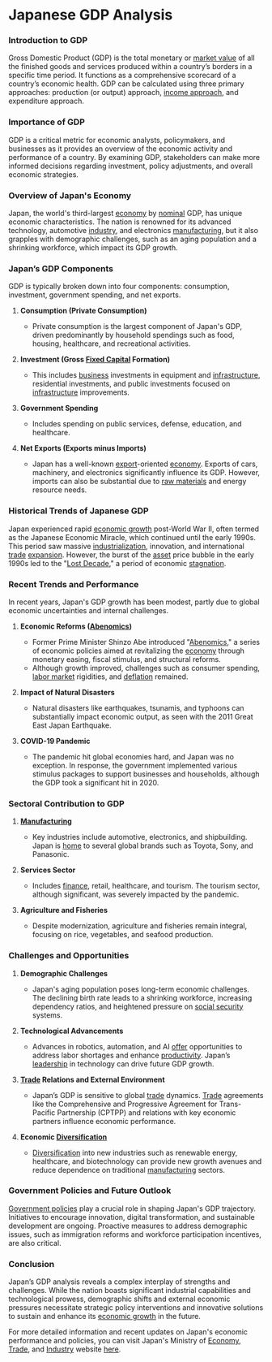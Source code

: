 # Japanese GDP Analysis

### Introduction to GDP
Gross Domestic Product (GDP) is the total monetary or [market value](../m/market_value.md) of all the finished goods and services produced within a country’s borders in a specific time period. It functions as a comprehensive scorecard of a country’s economic health. GDP can be calculated using three primary approaches: production (or output) approach, [income approach](../i/income_approach.md), and expenditure approach. 

### Importance of GDP
GDP is a critical metric for economic analysts, policymakers, and businesses as it provides an overview of the economic activity and performance of a country. By examining GDP, stakeholders can make more informed decisions regarding investment, policy adjustments, and overall economic strategies. 

### Overview of Japan's Economy
Japan, the world's third-largest [economy](../e/economy.md) by [nominal](../n/nominal.md) GDP, has unique economic characteristics. The nation is renowned for its advanced technology, automotive [industry](../i/industry.md), and electronics [manufacturing](../m/manufacturing.md), but it also grapples with demographic challenges, such as an aging population and a shrinking workforce, which impact its GDP growth.

### Japan’s GDP Components
GDP is typically broken down into four components: consumption, investment, government spending, and net exports.

1. **Consumption (Private Consumption)**
    - Private consumption is the largest component of Japan's GDP, driven predominantly by household spendings such as food, housing, healthcare, and recreational activities.
    
2. **Investment (Gross [Fixed Capital](../f/fixed_capital.md) Formation)**
    - This includes [business](../b/business.md) investments in equipment and [infrastructure](../i/infrastructure.md), residential investments, and public investments focused on [infrastructure](../i/infrastructure.md) improvements.
    
3. **Government Spending**
    - Includes spending on public services, defense, education, and healthcare.
    
4. **Net Exports (Exports minus Imports)**
    - Japan has a well-known [export](../e/export.md)-oriented [economy](../e/economy.md). Exports of cars, machinery, and electronics significantly influence its GDP. However, imports can also be substantial due to [raw materials](../r/raw_materials.md) and energy resource needs.

### Historical Trends of Japanese GDP
Japan experienced rapid [economic growth](../e/economic_growth.md) post-World War II, often termed as the Japanese Economic Miracle, which continued until the early 1990s. This period saw massive [industrialization](../i/industrialization.md), innovation, and international [trade](../t/trade.md) [expansion](../e/expansion.md). However, the burst of the [asset](../a/asset.md) price bubble in the early 1990s led to the "[Lost Decade](../l/lost_decade.md)," a period of economic [stagnation](../s/stagnation.md).

### Recent Trends and Performance
In recent years, Japan's GDP growth has been modest, partly due to global economic uncertainties and internal challenges. 

1. **Economic Reforms ([Abenomics](../a/abenomics.md))**
    - Former Prime Minister Shinzo Abe introduced "[Abenomics](../a/abenomics.md)," a series of economic policies aimed at revitalizing the [economy](../e/economy.md) through monetary easing, fiscal stimulus, and structural reforms. 
    - Although growth improved, challenges such as consumer spending, [labor market](../l/labor_market.md) rigidities, and [deflation](../d/deflation.md) remained.
    
2. **Impact of Natural Disasters**
    - Natural disasters like earthquakes, tsunamis, and typhoons can substantially impact economic output, as seen with the 2011 Great East Japan Earthquake.

3. **COVID-19 Pandemic**
    - The pandemic hit global economies hard, and Japan was no exception. In response, the government implemented various stimulus packages to support businesses and households, although the GDP took a significant hit in 2020.
    
### Sectoral Contribution to GDP
1. **[Manufacturing](../m/manufacturing.md)**
    - Key industries include automotive, electronics, and shipbuilding. Japan is [home](../h/home.md) to several global brands such as Toyota, Sony, and Panasonic.
    
2. **Services Sector**
    - Includes [finance](../f/finance.md), retail, healthcare, and tourism. The tourism sector, although significant, was severely impacted by the pandemic.
    
3. **Agriculture and Fisheries**
    - Despite modernization, agriculture and fisheries remain integral, focusing on rice, vegetables, and seafood production.

### Challenges and Opportunities
1. **Demographic Challenges**
    - Japan's aging population poses long-term economic challenges. The declining birth rate leads to a shrinking workforce, increasing dependency ratios, and heightened pressure on [social security](../s/social_security.md) systems.

2. **Technological Advancements**
    - Advances in robotics, automation, and AI [offer](../o/offer.md) opportunities to address labor shortages and enhance [productivity](../p/productivity.md). Japan’s [leadership](../l/leadership.md) in technology can drive future GDP growth.

3. **[Trade](../t/trade.md) Relations and External Environment**
    - Japan’s GDP is sensitive to global [trade](../t/trade.md) dynamics. [Trade](../t/trade.md) agreements like the Comprehensive and Progressive Agreement for Trans-Pacific Partnership (CPTPP) and relations with key economic partners influence economic performance.
    
4. **Economic [Diversification](../d/diversification.md)**
    - [Diversification](../d/diversification.md) into new industries such as renewable energy, healthcare, and biotechnology can provide new growth avenues and reduce dependence on traditional [manufacturing](../m/manufacturing.md) sectors.

### Government Policies and Future Outlook
[Government policies](../g/government_policies_in_trading.md) play a crucial role in shaping Japan's GDP trajectory. Initiatives to encourage innovation, digital transformation, and sustainable development are ongoing. Proactive measures to address demographic issues, such as immigration reforms and workforce participation incentives, are also critical.

### Conclusion
Japan’s GDP analysis reveals a complex interplay of strengths and challenges. While the nation boasts significant industrial capabilities and technological prowess, demographic shifts and external economic pressures necessitate strategic policy interventions and innovative solutions to sustain and enhance its [economic growth](../e/economic_growth.md) in the future.

For more detailed information and recent updates on Japan's economic performance and policies, you can visit Japan's Ministry of [Economy](../e/economy.md), [Trade](../t/trade.md), and [Industry](../i/industry.md) website [here](https://www.meti.go.jp/english/).